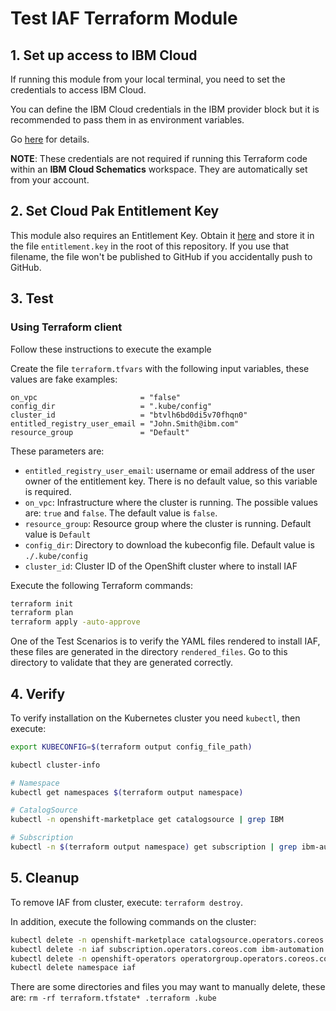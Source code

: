 # Test IAF Terraform Module

## 1. Set up access to IBM Cloud

If running this module from your local terminal, you need to set the credentials to access IBM Cloud.

You can define the IBM Cloud credentials in the IBM provider block but it is recommended to pass them in as environment variables.

Go [here](../../CREDENTIALS.md) for details.

**NOTE**: These credentials are not required if running this Terraform code within an **IBM Cloud Schematics** workspace. They are automatically set from your account.

## 2. Set Cloud Pak Entitlement Key

This module also requires an Entitlement Key. Obtain it [here](https://myibm.ibm.com/products-services/containerlibrary) and store it in the file `entitlement.key` in the root of this repository. If you use that filename, the file won't be published to GitHub if you accidentally push to GitHub.

## 3. Test

### Using Terraform client

Follow these instructions to execute the example

Create the file `terraform.tfvars` with the following input variables, these values are fake examples:

```hcl
on_vpc                       = "false"
config_dir                   = ".kube/config"
cluster_id                   = "btvlh6bd0di5v70fhqn0"
entitled_registry_user_email = "John.Smith@ibm.com"
resource_group               = "Default"
```

These parameters are:

- `entitled_registry_user_email`: username or email address of the user owner of the entitlement key. There is no default value, so this variable is required.
- `on_vpc`: Infrastructure where the cluster is running. The possible values are: `true` and `false`. The default value is `false`.
- `resource_group`: Resource group where the cluster is running. Default value is `Default`
- `config_dir`: Directory to download the kubeconfig file. Default value is `./.kube/config`
- `cluster_id`: Cluster ID of the OpenShift cluster where to install IAF

Execute the following Terraform commands:

```bash
terraform init
terraform plan
terraform apply -auto-approve
```

One of the Test Scenarios is to verify the YAML files rendered to install IAF, these files are generated in the directory `rendered_files`. Go to this directory to validate that they are generated correctly.

## 4. Verify

To verify installation on the Kubernetes cluster you need `kubectl`, then execute:

```bash
export KUBECONFIG=$(terraform output config_file_path)

kubectl cluster-info

# Namespace
kubectl get namespaces $(terraform output namespace)

# CatalogSource
kubectl -n openshift-marketplace get catalogsource | grep IBM

# Subscription
kubectl -n $(terraform output namespace) get subscription | grep ibm-automation
```
## 5. Cleanup

To remove IAF from cluster, execute: `terraform destroy`.

In addition, execute the following commands on the cluster:

```bash
kubectl delete -n openshift-marketplace catalogsource.operators.coreos.com opencloud-operators
kubectl delete -n iaf subscription.operators.coreos.com ibm-automation
kubectl delete -n openshift-operators operatorgroup.operators.coreos.com iaf-group
kubectl delete namespace iaf
```

There are some directories and files you may want to manually delete, these are: `rm -rf terraform.tfstate* .terraform .kube`
